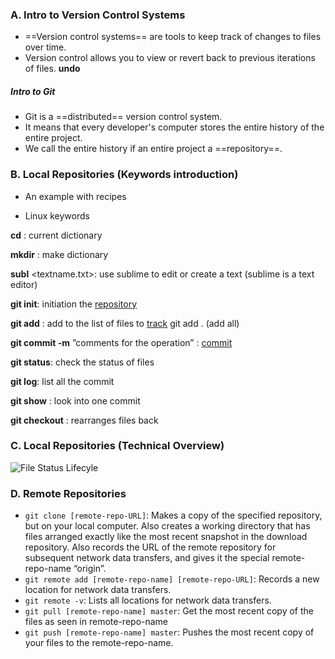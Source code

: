 ### A. Intro to Version Control Systems

* ==Version control systems== are tools to keep track of changes to files over time.
* Version control allows you to view or revert back to previous iterations of files.   **undo**

##### Intro to Git

* Git is a ==distributed== version control system.
* It means that every developer's computer stores the entire history of the entire project.
* We call the entire history if an entire project a ==repository==.

### B. Local Repositories (Keywords introduction)

* An example with recipes

* Linux keywords

 **cd** <dictionaryname>: current dictionary

**mkdir** <dictionaryname>: make dictionary

**subl** <textname.txt>: use sublime to edit or create a text (sublime is a text editor)

 

**git init**: initiation the <u>repository</u> 

**git add** <the document or the path>: add to the list of files to <u>track</u>	git add . (add all)

**git commit -m** ”comments for the operation” : <u>commit</u>

 

**git status**: check the status of files

**git log**: list all the commit

**git show** <commit ID>: look into one commit

 

**git checkout** <commit ID> <path or document> : rearranges files back

### C. Local Repositories (Technical Overview)



![File Status Lifecyle](https://sp18.datastructur.es/materials/guides/img/file-status.png)



### D. Remote Repositories

- `git clone [remote-repo-URL]`: Makes a copy of the specified repository, but on your local computer. Also creates a working directory that has files arranged exactly like the most recent snapshot in the download repository. Also records the URL of the remote repository for subsequent network data transfers, and gives it the special remote-repo-name “origin”.
- `git remote add [remote-repo-name] [remote-repo-URL]`: Records a new location for network data transfers.
- `git remote -v`: Lists all locations for network data transfers.
- `git pull [remote-repo-name] master`: Get the most recent copy of the files as seen in remote-repo-name
- `git push [remote-repo-name] master`: Pushes the most recent copy of your files to the remote-repo-name.
